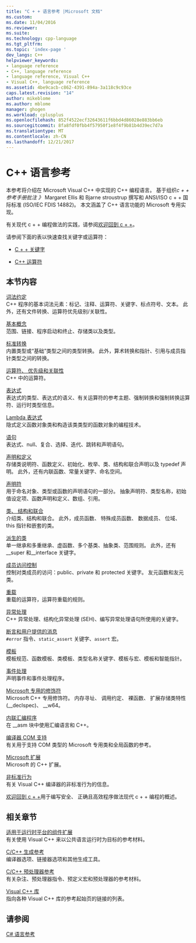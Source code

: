 ```yaml
---
title: "C + + 语言参考 |Microsoft 文档"
ms.custom: 
ms.date: 11/04/2016
ms.reviewer: 
ms.suite: 
ms.technology: cpp-language
ms.tgt_pltfrm: 
ms.topic: 'index-page '
dev_langs: C++
helpviewer_keywords:
- language reference
- C++, language reference
- language reference, Visual C++
- Visual C++, language reference
ms.assetid: 4be9cacb-c862-4391-894a-3a118c9c93ce
caps.latest.revision: "14"
author: mikeblome
ms.author: mblome
manager: ghogen
ms.workload: cplusplus
ms.openlocfilehash: 852f4522ecf32643611f6bbd4d86028e883bb6eb
ms.sourcegitcommit: 8fa8fdf0fbb4f57950f1e8f4f9b81b4d39ec7d7a
ms.translationtype: MT
ms.contentlocale: zh-CN
ms.lasthandoff: 12/21/2017
---
```

# <a name="c-language-reference"></a>C++ 语言参考
本参考将介绍在 Microsoft Visual C++ 中实现的 C++ 编程语言。 基于组织*c + + 参考手册批注 》* Margaret Ellis 和 Bjarne stroustrup 撰写和 ANSI/ISO c + + 国际标准 (ISO/IEC FDIS 14882)。 本文涵盖了 C++ 语言功能的 Microsoft 专用实现。  

有关现代 c + + 编程做法的实践，请参阅[欢迎回到 c + +](welcome-back-to-cpp-modern-cpp.md)。
  
 请参阅下面的表以快速查找关键字或运算符：  
  
-   [C + + 关键字](../cpp/keywords-cpp.md)  
  
-   [C++ 运算符](../cpp/cpp-built-in-operators-precedence-and-associativity.md)  
  
## <a name="in-this-section"></a>本节内容  

 [词法约定](../cpp/lexical-conventions.md)  
 C++ 程序的基本词法元素：标记、注释、运算符、关键字、标点符号、文本。 此外，还有文件转换、运算符优先级别/关联性。  
  
 [基本概念](../cpp/basic-concepts-cpp.md)  
 范围、链接、程序启动和终止、存储类以及类型。  
  
 [标准转换](../cpp/standard-conversions.md)  
 内置类型或“基础”类型之间的类型转换。 此外，算术转换和指针、引用与成员指针类型之间的转换。  
  
 [运算符、 优先级和关联性](../cpp/cpp-built-in-operators-precedence-and-associativity.md)  
 C++ 中的运算符。  
  
 [表达式](../cpp/expressions-cpp.md)  
 表达式的类型、表达式的语义、有关运算符的参考主题、强制转换和强制转换运算符、运行时类型信息。  
  
 [Lambda 表达式](../cpp/lambda-expressions-in-cpp.md)  
 隐式定义函数对象类和构造该类类型的函数对象的编程技术。  
  
 [语句](../cpp/statements-cpp.md)  
 表达式、null、复合、选择、迭代、跳转和声明语句。  
  
 [声明和定义](declarations-and-definitions-cpp.md)  
 存储类说明符、函数定义、初始化、枚举、类、结构和联合声明以及 typedef 声明。 此外，还有内联函数、常量关键字、命名空间。  
  
 [声明符](http://msdn.microsoft.com/en-us/8a7b9b51-92bd-4ac0-b3fe-0c4abe771838)  
 用于命名对象、类型或函数的声明语句的一部分。 抽象声明符、类型名称，初始值设定项、函数声明和定义、数组、引用。  
  
 [类、 结构和联合](../cpp/classes-and-structs-cpp.md)  
 介绍类、结构和联合。 此外，成员函数、 特殊成员函数、 数据成员、 位域、 this 指针和嵌套的类。  
  
 [派生的类](../cpp/inheritance-cpp.md)  
 单一继承和多重继承、虚函数、多个基类、抽象类、范围规则。 此外，还有 __super 和\__interface 关键字。  
  
 [成员访问控制](../cpp/member-access-control-cpp.md)  
 控制对类成员的访问：public、private 和 protected 关键字。 友元函数和友元类。  
  
 [重载](operator-overloading.md)  
 重载的运算符，运算符重载的规则。  
  
 [异常处理](../cpp/exception-handling-in-visual-cpp.md)  
 C++ 异常处理、结构化异常处理 (SEH)、编写异常处理语句所使用的关键字。  
  
 [断言和用户提供的消息](../cpp/assertion-and-user-supplied-messages-cpp.md)  
 `#error` 指令、`static_assert` 关键字、`assert` 宏。  
  
 [模板](../cpp/templates-cpp.md)  
 模板规范、函数模板、类模板、类型名称关键字、模板与宏、模板和智能指针。  
  
 [事件处理](../cpp/event-handling.md)  
 声明事件和事件处理程序。  
  
 [Microsoft 专用的修饰符](../cpp/microsoft-specific-modifiers.md)  
 Microsoft C++ 专用修饰符。 内存寻址、 调用约定、 裸函数、 扩展存储类特性 (__declspec)、 \__w64。  
  
 [内联汇编程序](../assembler/inline/inline-assembler.md)  
 在 __asm 块中使用汇编语言和 C++。  
  
 [编译器 COM 支持](../cpp/compiler-com-support.md)  
 有关用于支持 COM 类型的 Microsoft 专用类和全局函数的参考。  
  
 [Microsoft 扩展](../cpp/microsoft-extensions.md)  
 Microsoft 的 C++ 扩展。  
  
 [非标准行为](../cpp/nonstandard-behavior.md)  
 有关 Visual C++ 编译器的非标准行为的信息。  

 [欢迎回到 c + +](welcome-back-to-cpp-modern-cpp.md)用于编写安全、 正确且高效程序做法现代 c + + 编程的概述。
  
## <a name="related-sections"></a>相关章节  
 [适用于运行时平台的组件扩展](../windows/component-extensions-for-runtime-platforms.md)  
 有关使用 Visual C++ 来以公共语言运行时为目标的参考材料。  
  
 [C/C++ 生成参考](../build/reference/c-cpp-building-reference.md)  
 编译器选项、链接器选项和其他生成工具。  
  
 [C/C++ 预处理器参考](../preprocessor/c-cpp-preprocessor-reference.md)  
 有关杂注、预处理器指令、预定义宏和预处理器的参考材料。  
  
 [Visual C++ 库](../standard-library/cpp-standard-library-reference.md)  
 指向各种 Visual C++ 库的参考起始页的链接的列表。  
  
## <a name="see-also"></a>请参阅  
 [C# 语言参考](../c-language/c-language-reference.md)
